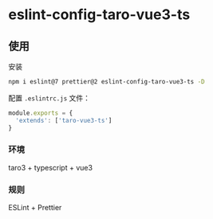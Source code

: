 # eslint-config-taro-vue3-ts

## 使用

安装
```bash
npm i eslint@7 prettier@2 eslint-config-taro-vue3-ts -D
```

配置 `.eslintrc.js` 文件：

```js
module.exports = {
  'extends': ['taro-vue3-ts']
}
```


### 环境
taro3  + typescript + vue3

### 规则

ESLint + Prettier
